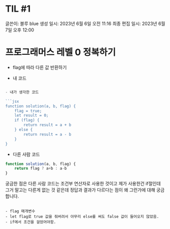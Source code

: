 # TIL #1

글쓴이: 블루 blue
생성 일시: 2023년 6월 6일 오전 11:16
최종 편집 일시: 2023년 6월 7일 오후 12:00

# 프로그래머스 레벨 0 정복하기

- flag에 따라 다른 값 반환하기

[](https://school.programmers.co.kr/learn/courses/30/lessons/181933?language=javascript)

- 내 코드

```jsx

- 내가 생각한 코드

```jsx
function solution(a, b, flag) {
    flag = true;
    let result = 0;
    if (flag) {
        return result = a + b
    } else {
        return result = a - b
    }
}
```

- 다른 사람 코드

```jsx
function solution(a, b, flag) {
    return flag ? a+b : a-b
}
```

궁금한 점은 다른 사람 코드는 조건부 연산자로 사용한 것이고 제가 사용한건 if절인데 그거 말고는 다른게 없는 것 같은데 정답과 결과가 다르다는 점이 왜 그런가에 대해 궁금합니다.
```

- flag 매개변수
- let flag로 true 값을 줘버려서 아무리 else를 써도 false 값이 들어오지 않았음.
- if에서 조건을 걸었어야함.
